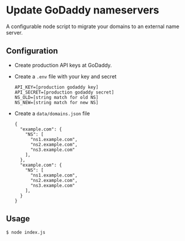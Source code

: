 # Update GoDaddy nameservers #

A configurable node script to migrate your domains to an external name server.

## Configuration

- Create production API keys at GoDaddy.
- Create a `.env` file with your key and secret

  ```
  API_KEY=[production godaddy key]
  API_SECRET=[production godaddy secret]
  NS_OLD=[string match for old NS]
  NS_NEW=[string match for new NS]
  ```

- Create a `data/domains.json` file

  ```
  {
    "example.com": {
      "NS": [
        "ns1.example.com",
        "ns2.example.com",
        "ns3.example.com"
      ],
    },
    "example.com": {
      "NS": [
        "ns1.example.com",
        "ns2.example.com",
        "ns3.example.com"
      ],
    }
  }
  ```

## Usage

  ```
  $ node index.js
  ```
